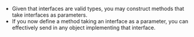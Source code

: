 - Given that interfaces are valid types, you may construct methods that take interfaces as parameters.
- If you now define a method taking an interface as a parameter, you can effectively send in any object implementing that interface.